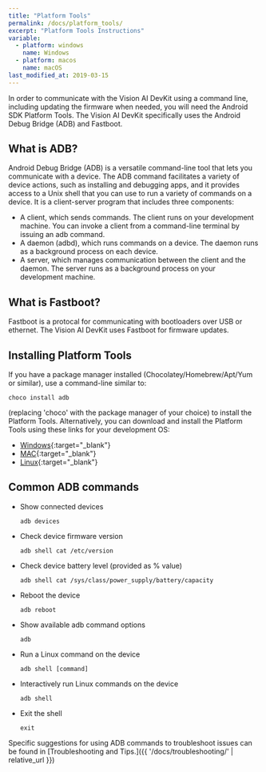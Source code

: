 ```yaml
---
title: "Platform Tools"
permalink: /docs/platform_tools/
excerpt: "Platform Tools Instructions"
variable:
  - platform: windows
    name: Windows
  - platform: macos
    name: macOS
last_modified_at: 2019-03-15
---
```

In order to communicate with the Vision AI DevKit using a command line, including updating the firmware when needed, you will need the Android SDK Platform Tools. The Vision AI DevKit specifically uses the Android Debug Bridge (ADB) and Fastboot.

## What is ADB?
Android Debug Bridge (ADB) is a versatile command-line tool that lets you communicate with a device. The ADB command facilitates a variety of device actions, such as installing and debugging apps, and it provides access to a Unix shell that you can use to run a variety of commands on a device. It is a client-server program that includes three components:

* A client, which sends commands. The client runs on your development machine. You can invoke a client from a command-line terminal by issuing an adb command.
* A daemon (adbd), which runs commands on a device. The daemon runs as a background process on each device.
* A server, which manages communication between the client and the daemon. The server runs as a background process on your development machine.

## What is Fastboot?

Fastboot is a protocal for communicating with bootloaders over USB or ethernet. The Vision AI DevKit uses Fastboot for firmware updates.

## Installing Platform Tools

If you have a package manager installed (Chocolatey/Homebrew/Apt/Yum or similar), use a command-line similar to:

```
choco install adb
```
(replacing 'choco' with the package manager of your choice) to install the Platform Tools. Alternatively, you can download and install the Platform Tools using these links for your development OS:

* [Windows](https://dl.google.com/android/repository/platform-tools-latest-windows.zip){:target="_blank"}
* [MAC](https://dl.google.com/android/repository/platform-tools-latest-darwin.zip){:target="_blank"}
* [Linux](https://dl.google.com/android/repository/platform-tools-latest-linux.zip){:target="_blank"}

## Common ADB commands  

* Show connected devices
   ```
   adb devices
   ```
  
* Check device firmware version
   ```
   adb shell cat /etc/version
   ```

* Check device battery level (provided as % value)
   ```
   adb shell cat /sys/class/power_supply/battery/capacity
   ```
  
* Reboot the device
   ```
   adb reboot
   ```

* Show available adb command options
   ```
   adb
   ```
* Run a Linux command on the device
   ```
   adb shell [command]
   ```

* Interactively run Linux commands on the device
   ```
   adb shell
   ```
  
* Exit the shell
   ```
   exit
   ```

Specific suggestions for using ADB commands to troubleshoot issues can be found in [Troubleshooting and Tips.]({{ '/docs/troubleshooting/' | relative_url }})
